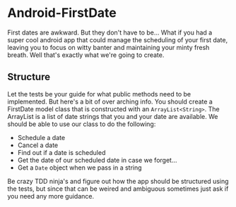 

Android-FirstDate
=================

First dates are awkward. But they don't have to be... What if you had a super cool android app that could manage the scheduling of your first date, leaving you to focus on witty banter and maintaining your minty fresh breath.  Well that's exactly what we're going to create.  

## Structure

Let the tests be your guide for what public methods need to be implemented.  But here's a bit of over arching info.  You should create a FirstDate model class that is constructed with an `ArrayList<String>`.  The ArrayList is a list of date strings that you and your date are available.  We should be able to use our class to do the following: 

- Schedule a date 
- Cancel a date
- Find out if a date is scheduled 
- Get the date of our scheduled date in case we forget... 
- Get a `Date` object when we pass in a string 

Be crazy TDD ninja's and figure out how the app should be structured using the tests, but since that can be weired and ambiguous sometimes just ask if you need any more guidance.  